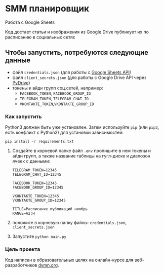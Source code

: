 # SMM планировщик

Работа с Google Sheets 

Код достает статьи и изображения из Google Drive
публикует их по расписанию в социальных сетях 



## Чтобы запустить, потребуются следующие данные

* файл `credentials.json` (для работы с [Google Sheets API])  
* файл `client_secrets.json` (для работы с Google Drive API через [PyDrive])  
* токены и айди групп соц.сетей, например:  
    * `FACEBOOK_TOKEN`, `FACEBOOK_GROUP_ID` 
    * `TELEGRAM_TOKEN`, `TELEGRAM_CHAT_ID`
    * `VKONTAKTE_TOKEN`,`VKONTAKTE_GROUP_ID`


### Как запустить

Python3 должен быть уже установлен. 
Затем используйте `pip` (или `pip3`, есть конфликт с Python2) для установки зависимостей:
```
pip install -r requirements.txt
```

1. Создайте в корневой папке файл ```.env```
пропишите в нем токены и айди групп,
а также название таблицы на гугл-диске и диапозон ячеек с данными:  
    ```
    TELEGRAM_TOKEN=12345
    TELEGRAM_CHAT_ID=12345

    FACEBOOK_TOKEN=12345
    FACEBOOK_GROUP_ID=12345

    VKONTAKTE_TOKEN=12345
    VKONTAKTE_GROUP_ID=12345
   
    TITLE=Расписание публикаций ноябрь
    RANGE=A2:H
    ```
   
2. положите в корневую папку файлы: `credentials.json`, `client_secrets.json`

3. Запустите ```python main.py```


### Цель проекта

Код написан в образовательных целях на онлайн-курсе для веб-разработчиков [dvmn.org](https://dvmn.org/).

[Google Sheets API]: https://www.youtube.com/watch?v=Bf8KHZtcxnA
[PyDrive]: https://gsuitedevs.github.io/PyDrive/docs/build/html/quickstart.html#authentication